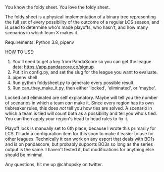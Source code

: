 You know the foldy sheet. You love the foldy sheet.

The foldy sheet is a physical implementation of a binary tree representing the full set of every possibility of the outcome of a regular LCS season, and is used to determine who's made playoffs, who hasn't, and how many scenarios in which team X makes it.

Requirements: Python 3.8, pipenv

HOW TO USE:
1. You'll need to get a key from PandaScore so you can get the league data: https://app.pandascore.co/signup
2. Put it in config.py, and set the slug for the league you want to evaluate.
3. pipenv shell
4. Run python foldysheet.py to generate every possible result.
5. Run can_they_make_it.py, then either 'locked', 'eliminated', or 'maybe'.

Locked and eliminated are self explanatory. Maybe will tell you the number of scenarios in which a team *can* make it. Since every region has its own tiebreaker rules, this does *not* tell you how ties are solved. A scenario in which a team is tied will count both as a possibility and tell you who's tied. You can then apply your region's head to head rules to fix it.

Playoff lock is manually set to 6th place, because I wrote this primarily for LCS. I'll add a configuration item for this soon to make it easier to use for other leagues. Technically it can work on any esport that deals with BO1s and is on pandascore, but probably supports BO3s so long as the series output is the same. I haven't tested it, but modifications for anything else should be minimal.

Any questions, hit me up @chhopsky on twitter.
